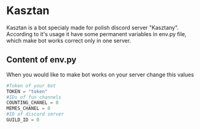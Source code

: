# Kasztan
Kasztan is a bot specialy made for polish discord server "Kasztany". According to it's usage it have some permanent variables in env.py file, which make bot works correct only in one server.
## Content of env.py
When you would like to make bot works on your server change this values
```python
#Token of your bot
TOKEN = "token"
#IDs of fun channels
COUNTING_CHANEL = 0
MEMES_CHANEL = 0
#ID of discord server
GUILD_ID = 0
```